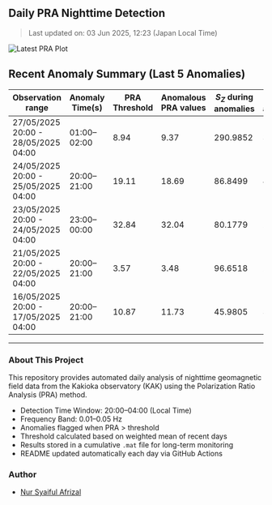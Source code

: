 ## Daily PRA Nighttime Detection

> Last updated on: 03 Jun 2025, 12:23 (Japan Local Time)

![Latest PRA Plot](INTERMAGNET_DOWNLOADS/figures/PRA_20250603.png)

## Recent Anomaly Summary (Last 5 Anomalies)

| Observation range | Anomaly Time(s) | PRA Threshold | Anomalous PRA values | $S_Z$ during anomalies | $S_G$ during anomalies | Remarks | Plot |
|-------------------|------------------|----------------|------------------------|------------------------|------------------------|---------|------|
| 27/05/2025 20:00 - 28/05/2025 04:00 | 01:00–02:00 | 8.94 | 9.37 | 290.9852 | 31.0457 | Anomaly due to increase in S_Z | ![📈](INTERMAGNET_DOWNLOADS/figures/PRA_20250528.png) |
| 24/05/2025 20:00 - 25/05/2025 04:00 | 20:00–21:00 | 19.11 | 18.69 | 86.8499 | 4.6474 | Unable to determine (No prior data) | ![📈](INTERMAGNET_DOWNLOADS/figures/PRA_20250525.png) |
| 23/05/2025 20:00 - 24/05/2025 04:00 | 23:00–00:00 | 32.84 | 32.04 | 80.1779 | 2.5021 | Anomaly due to drop in S_G | ![📈](INTERMAGNET_DOWNLOADS/figures/PRA_20250524.png) |
| 21/05/2025 20:00 - 22/05/2025 04:00 | 20:00–21:00 | 3.57 | 3.48 | 96.6518 | 27.7992 | Unable to determine (No prior data) | ![📈](INTERMAGNET_DOWNLOADS/figures/PRA_20250522.png) |
| 16/05/2025 20:00 - 17/05/2025 04:00 | 20:00–21:00 | 10.87 | 11.73 | 45.9805 | 3.9187 | Unable to determine (No prior data) | ![📈](INTERMAGNET_DOWNLOADS/figures/PRA_20250517.png) |

---
### About This Project
This repository provides automated daily analysis of nighttime geomagnetic field data
from the Kakioka observatory (KAK) using the Polarization Ratio Analysis (PRA) method.

- Detection Time Window: 20:00–04:00 (Local Time)
- Frequency Band: 0.01–0.05 Hz
- Anomalies flagged when PRA > threshold
- Threshold calculated based on weighted mean of recent days
- Results stored in a cumulative `.mat` file for long-term monitoring
- README updated automatically each day via GitHub Actions

### Author
- [Nur Syaiful Afrizal](https://github.com/syaifulafrizal)
